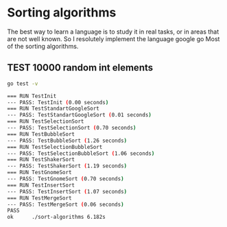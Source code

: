 # Sorting algorithms

The best way to learn a language is to study it in real tasks, or in areas that are not well known. So I resolutely implement the language google go Most of the sorting algorithms.

## TEST 10000 random int elements

```sh
go test -v

=== RUN TestInit
--- PASS: TestInit (0.00 seconds)
=== RUN TestStandartGoogleSort
--- PASS: TestStandartGoogleSort (0.01 seconds)
=== RUN TestSelectionSort
--- PASS: TestSelectionSort (0.70 seconds)
=== RUN TestBubbleSort
--- PASS: TestBubbleSort (1.26 seconds)
=== RUN TestSelectionBubbleSort
--- PASS: TestSelectionBubbleSort (1.06 seconds)
=== RUN TestShakerSort
--- PASS: TestShakerSort (1.19 seconds)
=== RUN TestGnomeSort
--- PASS: TestGnomeSort (0.70 seconds)
=== RUN TestInsertSort
--- PASS: TestInsertSort (1.07 seconds)
=== RUN TestMergeSort
--- PASS: TestMergeSort (0.06 seconds)
PASS
ok      ./sort-algorithms 6.182s
```